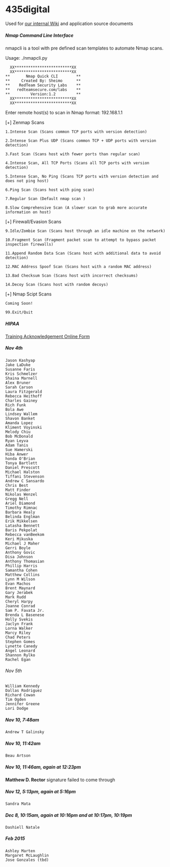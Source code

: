 435digital
=======
Used for [our internal Wiki](https://github.com/435Digital/435Digital/wiki) and application source documents 

##### Nmap Command Line Interface

nmapcli is a tool with pre defined scan templates to automate Nmap scans.

Usage: ./nmapcli.py

      XX*************************XX
      XX*************************XX
    **       Nmap Quick CLI        **
    **     Created By: Sheimo      **
    **    RedTeam Security Labs    **
    **   redteamsecure.com/labs    **
    **         Version:1.2         **
      XX*************************XX
      XX*************************XX

Enter remote host(s) to scan in Nmap format: 192.168.1.1

[+] Zenmap Scans
    
    1.Intense Scan (Scans common TCP ports with version detection)
    
    2.Intense Scan Plus UDP (Scans common TCP + UDP ports with version detection)
    
    3.Fast Scan (Scans host with fewer ports than regular scan)
    
    4.Intense Scan, All TCP Ports (Scans all TCP ports with version detection)
    
    5.Intense Scan, No Ping (Scans TCP ports with version detection and does not ping host)
    
    6.Ping Scan (Scans host with ping scan)
    
    7.Regular Scan (Default nmap scan )
    
    8.Slow Comprehensive Scan (A slower scan to grab more accurate information on host)

[+] Firewall/Evasion Scans
   
    9.Idle/Zombie Scan (Scans host through an idle machine on the network)
   
    10.Fragment Scan (Fragment packet scan to attempt to bypass packet inspection firewalls)
   
    11.Append Random Data Scan (Scans host with additional data to avoid detection)
   
    12.MAC Address Spoof Scan (Scans host with a random MAC address)
   
    13.Bad Checksum Scan (Scans host with incorrect checksums)
   
    14.Decoy Scan (Scans host with random decoys)

[+] Nmap Scipt Scans 
   
    Coming Soon!
   
    99.Exit/Quit

##### HIPAA
[Training Acknowledgement Online Form](http://salesforms435.wpengine.com/hipaa/)

##### Nov 4th

```
Jason Kashyap
Jake LaDuke
Susanne Faris
Kris Schmelzer
Shaina Marnell
Alex Bruner
Sarah Carson
Laura Fitzgerald
Rebecca Heithoff
Charles Gainey
Rich Funk
Bola Awe
Lindsey Wallem
Shavon Banket
Amanda Lopez
Kliment Voyinski
Melody Chiu
Bob McDonald
Ryan Leyva
Adam Tanis
Sue Hamerski
Hiba Anwer
honda O'Brian
Tonya Bartlett
Daniel Prescott
Michael Halston
Tiffani Stevenson
Andrew C Sansardo
Chris Best
Matt Finder
Nikolas Wenzel
Gregg Nell
Ariel Diamond
Timothy Rimnac
Barbara Healy
Belinda Englman
Erik Mikkelsen
Latasha Bennett
Baris Pekpolat
Rebecca vanBeekom
Keri Mikuska
Michael J Maher
Gerri Boyle
Anthony Govic
Disa Johnson
Anthony Thomasian
Phillip Harris
Samantha Cohen
Matthew Collins
Lynn M Wilson
Evan Machos
Brent Maynard
Gary Jerabek
Mark Rudd
Cheryl Harpy
Joanne Conrad
Sam P. Favata Jr.
Brenda L Basenese
Holly Svekis
Jaclyn Frank
Lorna Walker
Marcy Riley
Chad Peters
Stephen Gomes
Lynette Canedy
Angel Leonard
Shannon Rylko
Rachel Egan
```

###### Nov 5th

```
William Kennedy
Dallas Rodriguez
Richard Cowan
Tim Ogden
Jennifer Greene
Lori Dodge
```

##### Nov 10, 7:48am

```
Andrew T Galinsky
```

##### Nov 10, 11:42am

```
Beau Artson
```

##### Nov 10, 11:46am, again at 12:23pm

**Matthew D. Rector** signature failed to come through

##### Nov 12, 5:13pm, again at 5:16pm

```
Sandra Mata
```

##### Dec 8, 10:15am, again at 10:16pm and at 10:17pm, 10:19pm

```
Dashiell Natale
```

##### Feb 2015

```
Ashley Marten
Margaret McLaughlin
Jose Gonzales (tbd)
```
